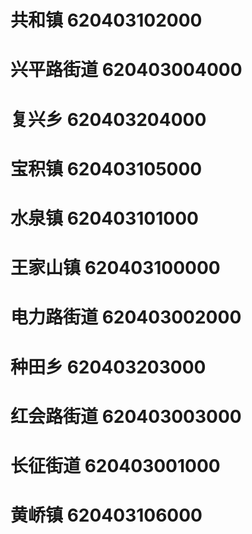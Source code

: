 # 共和镇 620403102000
# 兴平路街道 620403004000
# 复兴乡 620403204000
# 宝积镇 620403105000
# 水泉镇 620403101000
# 王家山镇 620403100000
# 电力路街道 620403002000
# 种田乡 620403203000
# 红会路街道 620403003000
# 长征街道 620403001000
# 黄峤镇 620403106000
